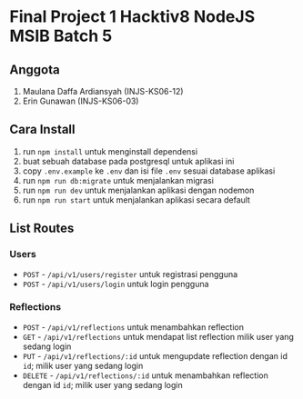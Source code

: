 # Final Project 1 Hacktiv8 NodeJS MSIB Batch 5


## Anggota
1. Maulana Daffa Ardiansyah (INJS-KS06-12)
2. Erin Gunawan (INJS-KS06-03)

## Cara Install
1. run `npm install` untuk menginstall dependensi
2. buat sebuah database pada postgresql untuk aplikasi ini
3. copy `.env.example` ke `.env` dan isi file `.env` sesuai database aplikasi
4. run `npm run db:migrate` untuk menjalankan migrasi
5. run `npm run dev` untuk menjalankan aplikasi dengan nodemon
6. run `npm run start` untuk menjalankan aplikasi secara default

## List Routes
### Users
- `POST` - `/api/v1/users/register` untuk registrasi pengguna
- `POST` - `/api/v1/users/login` untuk login pengguna
### Reflections
- `POST` - `/api/v1/reflections` untuk menambahkan reflection
- `GET` - `/api/v1/reflections` untuk mendapat list reflection milik user yang sedang login
- `PUT` - `/api/v1/reflections/:id` untuk mengupdate reflection dengan id `id`; milik user yang sedang login
- `DELETE` - `/api/v1/reflections/:id` untuk menambahkan reflection dengan id `id`; milik user yang sedang login